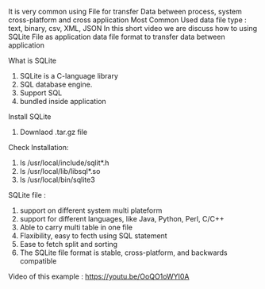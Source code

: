 It is very common using File for transfer Data between process, system cross-platform and cross application
Most Common Used data file type : text, binary, csv, XML, JSON
In this short video we are discuss how to using SQLite File as application data file format to transfer data between application

What is SQLite
1) SQLite is a C-language library
2) SQL database engine.
3) Support SQL
4) bundled inside application

Install SQLite

1) Downlaod .tar.gz file

Check Installation:
1) ls /usr/local/include/sqlit*.h
2) ls /usr/local/lib/libsql*.so
3) ls /usr/local/bin/sqlite3

SQLite file :
1) support on different system multi plateform
2) support for different languages, like Java, Python, Perl, C/C++
3) Able to carry multi table in one file
4) Flaxibility, easy to fecth using SQL statement
5) Ease to fetch split and sorting
6) The SQLite file format is stable, cross-platform, and backwards compatible

Video of this example :  https://youtu.be/OoQO1oWYI0A
